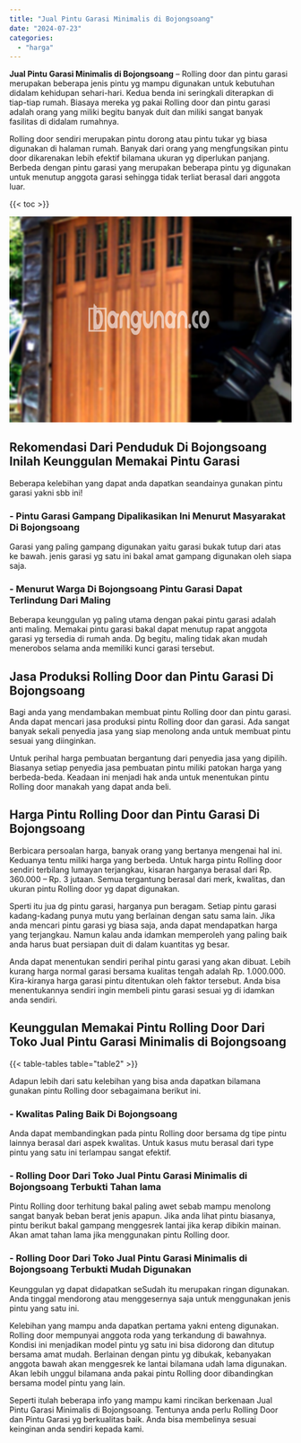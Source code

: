 ```yaml
---
title: "Jual Pintu Garasi Minimalis di Bojongsoang"
date: "2024-07-23"
categories: 
  - "harga"
---
```


**Jual Pintu Garasi Minimalis di Bojongsoang** – Rolling door dan pintu garasi merupakan beberapa jenis pintu yg mampu digunakan untuk kebutuhan didalam kehidupan sehari-hari. Kedua benda ini seringkali diterapkan di tiap-tiap rumah. Biasaya mereka yg pakai Rolling door dan pintu garasi adalah orang yang miliki begitu banyak duit dan miliki sangat banyak fasilitas di didalam rumahnya.

Rolling door sendiri merupakan pintu dorong atau pintu tukar yg biasa digunakan di halaman rumah. Banyak dari orang yang mengfungsikan pintu door dikarenakan lebih efektif bilamana ukuran yg diperlukan panjang. Berbeda dengan pintu garasi yang merupakan beberapa pintu yg digunakan untuk menutup anggota garasi sehingga tidak terliat berasal dari anggota luar.

{{< toc >}}

![Jual Pintu Garasi Minimalis di Bojongsoang](/images/pintu-garasi-39.png)

## Rekomendasi Dari Penduduk Di Bojongsoang Inilah Keunggulan Memakai Pintu Garasi

Beberapa kelebihan yang dapat anda dapatkan seandainya gunakan pintu garasi yakni sbb ini!

### \- Pintu Garasi Gampang Dipalikasikan Ini Menurut Masyarakat Di Bojongsoang

Garasi yang paling gampang digunakan yaitu garasi bukak tutup dari atas ke bawah. jenis garasi yg satu ini bakal amat gampang digunakan oleh siapa saja.

### \- Menurut Warga Di Bojongsoang Pintu Garasi Dapat Terlindung Dari Maling

Beberapa keunggulan yg paling utama dengan pakai pintu garasi adalah anti maling. Memakai pintu garasi bakal dapat menutup rapat anggota garasi yg tersedia di rumah anda. Dg begitu, maling tidak akan mudah menerobos selama anda memiliki kunci garasi tersebut.

## Jasa Produksi Rolling Door dan Pintu Garasi Di Bojongsoang

Bagi anda yang mendambakan membuat pintu Rolling door dan pintu garasi. Anda dapat mencari jasa produksi pintu Rolling door dan garasi. Ada sangat banyak sekali penyedia jasa yang siap menolong anda untuk membuat pintu sesuai yang diinginkan.

Untuk perihal harga pembuatan bergantung dari penyedia jasa yang dipilih. Biasanya setiap penyedia jasa pembuatan pintu miliki patokan harga yang berbeda-beda. Keadaan ini menjadi hak anda untuk menentukan pintu Rolling door manakah yang dapat anda beli.

## Harga Pintu Rolling Door dan Pintu Garasi Di Bojongsoang

Berbicara persoalan harga, banyak orang yang bertanya mengenai hal ini. Keduanya tentu miliki harga yang berbeda. Untuk harga pintu Rolling door sendiri terbilang lumayan terjangkau, kisaran harganya berasal dari Rp. 360.000 – Rp. 3 jutaan. Semua tergantung berasal dari merk, kwalitas, dan ukuran pintu Rolling door yg dapat digunakan.

Sperti itu jua dg pintu garasi, harganya pun beragam. Setiap pintu garasi kadang-kadang punya mutu yang berlainan dengan satu sama lain. Jika anda mencari pintu garasi yg biasa saja, anda dapat mendapatkan harga yang terjangkau. Namun kalau anda idamkan memperoleh yang paling baik anda harus buat persiapan duit di dalam kuantitas yg besar.

Anda dapat menentukan sendiri perihal pintu garasi yang akan dibuat. Lebih kurang harga normal garasi bersama kualitas tengah adalah Rp. 1.000.000. Kira-kiranya harga garasi pintu ditentukan oleh faktor tersebut. Anda bisa menentukannya sendiri ingin membeli pintu garasi sesuai yg di idamkan anda sendiri.

## Keunggulan Memakai Pintu Rolling Door Dari Toko Jual Pintu Garasi Minimalis di Bojongsoang

{{< table-tables table="table2" >}}

Adapun lebih dari satu kelebihan yang bisa anda dapatkan bilamana gunakan pintu Rolling door sebagaimana berikut ini.

### \- Kwalitas Paling Baik Di Bojongsoang

Anda dapat membandingkan pada pintu Rolling door bersama dg tipe pintu lainnya berasal dari aspek kwalitas. Untuk kasus mutu berasal dari type pintu yang satu ini terlampau sangat efektif.

### \- Rolling Door Dari Toko Jual Pintu Garasi Minimalis di Bojongsoang Terbukti Tahan lama

Pintu Rolling door terhitung bakal paling awet sebab mampu menolong sangat banyak beban berat jenis apapun. Jika anda lihat pintu biasanya, pintu berikut bakal gampang menggesrek lantai jika kerap dibikin mainan. Akan amat tahan lama jika menggunakan pintu Rolling door.

### \- Rolling Door Dari Toko Jual Pintu Garasi Minimalis di Bojongsoang Terbukti Mudah Digunakan

Keunggulan yg dapat didapatkan seSudah itu merupakan ringan digunakan. Anda tinggal mendorong atau menggesernya saja untuk menggunakan jenis pintu yang satu ini.

Kelebihan yang mampu anda dapatkan pertama yakni enteng digunakan. Rolling door mempunyai anggota roda yang terkandung di bawahnya. Kondisi ini menjadikan model pintu yg satu ini bisa didorong dan ditutup bersama amat mudah. Berlainan dengan pintu yg dibukak, kebanyakan anggota bawah akan menggesrek ke lantai bilamana udah lama digunakan. Akan lebih unggul bilamana anda pakai pintu Rolling door dibandingkan bersama model pintu yang lain.

Seperti itulah beberapa info yang mampu kami rincikan berkenaan Jual Pintu Garasi Minimalis di Bojongsoang. Tentunya anda perlu Rolling Door dan Pintu Garasi yg berkualitas baik. Anda bisa membelinya sesuai keinginan anda sendiri kepada kami.
